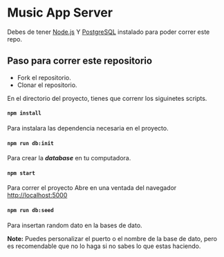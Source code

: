 # Music App Server 

Debes de tener [Node.js](https://nodejs.org/es/download/) Y [PostgreSQL](https://www.postgresql.org/) instalado para poder correr este repo.

## Paso para correr este repositorio
- Fork el repositorio.
- Clonar el repositorio.

En el directorio del proyecto, tienes que correnr los siguinetes scripts.

#### `npm install` 
Para instalara las dependencia necesaria en el proyecto.

#### `npm run db:init`
Para crear la ***database*** en tu computadora.

#### `npm start`
Para correr el proyecto
Abre en una ventada del navegador [http://localhost:5000](http://localhost:5000)

#### `npm run db:seed`
Para insertan random dato en la bases de dato.

**Note:**
Puedes personalizar el puerto o el nombre de la base de dato, pero es recomendable que no lo haga si no sabes lo que estas haciendo.
